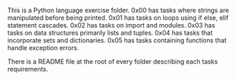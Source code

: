 This is a Python language exercise folder.
0x00 has tasks where strings are manipulated before being printed.
0x01 has tasks on loops using if else, elif statement cascades.
0x02 has tasks on import and modules.
0x03 has tasks on data structures primarily lists and tuples.
0x04 has tasks that incorporate sets and dictionaries.
0x05 has tasks containing functions that handle exception errors.

There is a README file at the root of every folder describing each tasks requirements.
